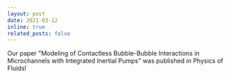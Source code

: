 ```yaml
---
layout: post
date: 2021-03-12
inline: true
related_posts: false
---
```


Our paper "Modeling of Contactless Bubble-Bubble Interactions in Microchannels with Integrated Inertial Pumps" was published in Physics of Fluids!
